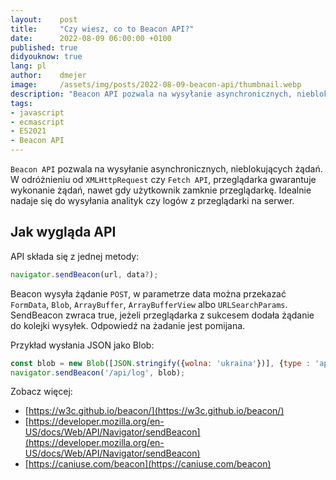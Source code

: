 ```yaml
---
layout:    post
title:     "Czy wiesz, co to Beacon API?"
date:      2022-08-09 06:00:00 +0100
published: true
didyouknow: true
lang: pl
author:    dmejer
image:     /assets/img/posts/2022-08-09-beacon-api/thumbnail.webp
description: "Beacon API pozwala na wysyłanie asynchronicznych, nieblokujących żądań. W odróżnieniu od XMLHttpRequest czy Fetch API, przeglądarka gwarantuje wykonanie żądań, nawet gdy użytkownik zamknie przeglądarkę. Idealnie nadaje się do wysyłania analityk czy logów z przeglądarki na serwer."
tags:
- javascript
- ecmascript
- ES2021
- Beacon API
---
```


`Beacon API` pozwala na wysyłanie asynchronicznych, nieblokujących żądań. W odróżnieniu od `XMLHttpRequest` czy `Fetch API`, przeglądarka gwarantuje wykonanie żądań, nawet gdy użytkownik zamknie przeglądarkę. Idealnie nadaje się do wysyłania analityk czy logów z przeglądarki na serwer.

## Jak wygląda API

API składa się z jednej metody:

```javascript
navigator.sendBeacon(url, data?);
```

Beacon wysyła żądanie `POST`, w parametrze data można przekazać `FormData`, `Blob`, `ArrayBuffer`, `ArrayBufferView` albo `URLSearchParams`. SendBeacon zwraca true, jeżeli przeglądarka z sukcesem dodała żądanie do kolejki wysyłek. Odpowiedź na żadanie jest pomijana.

Przykład wysłania JSON jako Blob:

```javascript
const blob = new Blob([JSON.stringify({wolna: 'ukraina'})], {type : 'application/json'})
navigator.sendBeacon('/api/log', blob);
```

Zobacz więcej:
* [https://w3c.github.io/beacon/](https://w3c.github.io/beacon/)
* [https://developer.mozilla.org/en-US/docs/Web/API/Navigator/sendBeacon](https://developer.mozilla.org/en-US/docs/Web/API/Navigator/sendBeacon)
* [https://caniuse.com/beacon](https://caniuse.com/beacon)